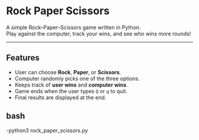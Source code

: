 # Rock Paper Scissors 

A simple Rock–Paper–Scissors game written in Python.  
Play against the computer, track your wins, and see who wins more rounds!

---

## Features
- User can choose **Rock**, **Paper**, or **Scissors**.
- Computer randomly picks one of the three options.
- Keeps track of **user wins** and **computer wins**.
- Game ends when the user types `Q` or `q` to quit.
- Final results are displayed at the end.


## bash
-python3 rock_paper_scissors.py
